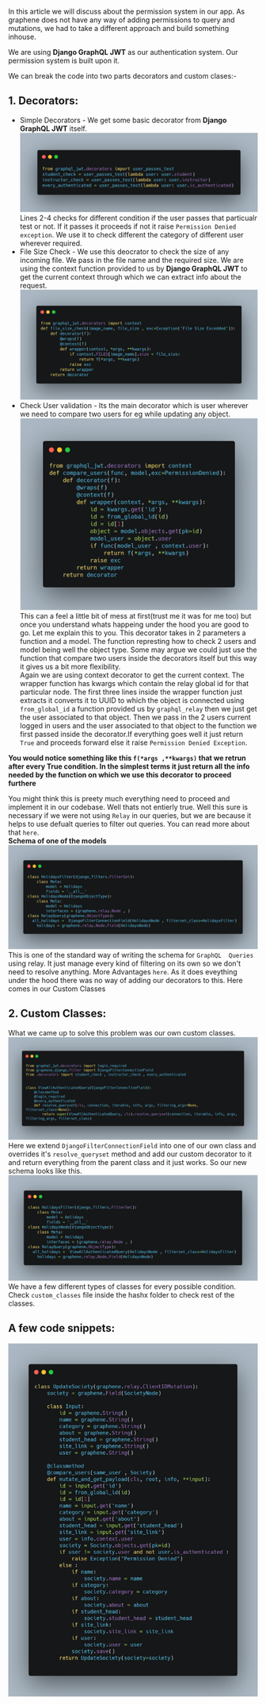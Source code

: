 In this article we will discuss about the permission system in our app. As graphene does not have any way of adding permissions to query and mutations, we had to take a different approach and build something inhouse.<br>

We are using **Django GraphQL JWT** as our authentication system. Our permission system is built upon it.<br>

We can break the code into two parts decorators and custom clases:-<br>
## 1.   Decorators: 
* Simple Decorators - We get some basic decorator from **Django GraphQL JWT** itself.
![simple decorator](carbon.png)
Lines 2-4 checks for different condition if the user passes that particualr test or not. If it passes it proceeds if not it raise `Permission Denied exception`.
We use it to check different the category of different user wherever required.<br>
* File Size Check - We use this deocrator to check the size of any incoming file. We pass in the file name and the required size. We are using the context function provided to us by **Django GraphQL JWT** to get the current context through which we can extract info about the request.
![file_size_check](carbon2.png)
* Check User validation - Its the main decorator which is user wherever we need to compare two users for eg while updating any object.
 ![compare_users](compare_users.png)
 This can a feel a little bit of mess at first(trust me it was for me too) but once you understand whats happeing under the hood you are good to go. Let me explain this to you. This decorator takes in 2 parameters a function and a model. The function represting how to check 2 users and model being well the object type. Some may argue we could just use the function that compare two users inside the decorators itself but this way it gives us a bit more flexibility. <br>
 Again we are using context decorator to get the current context. The wrapper function has kwargs which contain the relay global id for that particular node. The first three lines inside the wrapper function just extracts it converts it to UUID to which the object is connected using `from_global_id` a function provided us by `graphql_relay` then we just get the user associated to that object. Then we pass in the 2 users current logged in users and the user associated to that object
to the function we first passed inside the decorator.If everything goes well it just return `True` and proceeds forward else it raise `Permission Denied Exception`.

**You would notice something like this `f(*args ,**kwargs)` that we retrun after every True condition. In the simplest terms it just return all the info needed by the function on which we use this decorator to proceed furthere**<br>

You might think this is preety much everything need to proceed and implement it in our codebase. Well thats not entierly true. Well this sure is necessary if we were not using `Relay` in our queries, but we are because it helps to use defualt queries to filter out queries. You can read more about that `here`.<br>
**Schema of one of the models**
![holiday_schema](holiday_schema.png)
This is one of the standard way of writing the schema for  `GraphQL  Queries` using relay. It just manage every kind of filtering on its own so we don't need to resolve anything. More Advantages `here`. As it does eveything under the hood there was no way of adding our decorators to this. Here comes in our Custom Classes

## 2. Custom Classes:
 What we came up to solve this problem was our own custom classes.
 ![custom_classes](custom_classes.png)
 Here we extend `DjangoFilterConnectionField` into one of our own class and overrides it's `resolve_queryset` method and add our custom decorator to it and return everything from the parent class and it just works. So our new schema looks like this.
 ![updated_holiday_schema](updated_holiday_schema.png)
We have a few different types of classes for every possible condition. Check `custom_classes` file inside the hashx folder to check rest of the classes.

## A few code snippets:
![code_snippet1](code_snippet1.png)